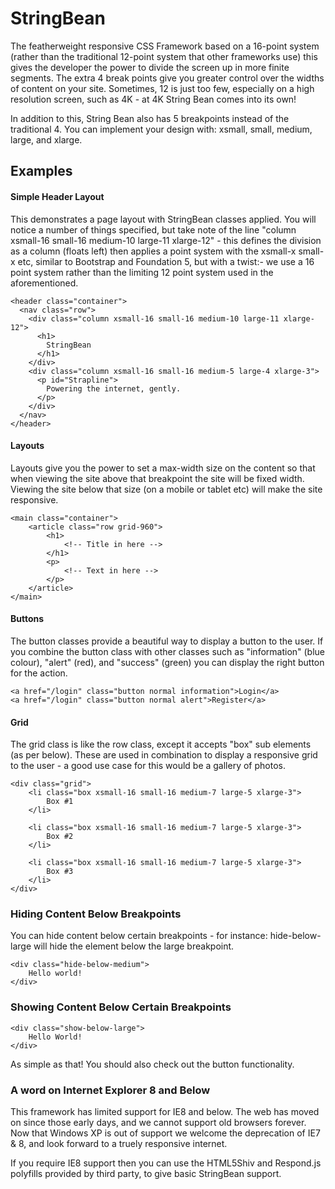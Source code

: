 # StringBean
The featherweight responsive CSS Framework based on a 16-point system (rather than the traditional 12-point system that other frameworks use) this gives the developer the power to divide the screen up in more finite segments. The extra 4 break points give you greater control over the widths of content on your site. Sometimes, 12 is just too few, especially on a high resolution screen, such as 4K - at 4K String Bean comes into its own! 

In addition to this, String Bean also has 5 breakpoints instead of the traditional 4. You can implement your design with: xsmall, small, medium, large, and xlarge.

## Examples

#### Simple Header Layout
This demonstrates a page layout with StringBean classes applied.  You will notice a number of things specified, but take note of the line "column xsmall-16 small-16 medium-10 large-11 xlarge-12" - this defines the division as a column (floats left) then applies a point system with the xsmall-x small-x etc, similar to Bootstrap and Foundation 5, but with a twist:- we use a 16 point system rather than the limiting 12 point system used in the aforementioned.

    <header class="container">
      <nav class="row">
        <div class="column xsmall-16 small-16 medium-10 large-11 xlarge-12">
          <h1>
            StringBean
          </h1>
        </div>
        <div class="column xsmall-16 small-16 medium-5 large-4 xlarge-3">
          <p id="Strapline">
            Powering the internet, gently.
          </p>
        </div>
      </nav>
    </header>

#### Layouts
Layouts give you the power to set a max-width size on the content so that when viewing the site above that breakpoint the site will be fixed width.  Viewing the site below that size (on a mobile or tablet etc) will make the site responsive.

    <main class="container">
        <article class="row grid-960">
            <h1>
                <!-- Title in here -->
            </h1>
            <p>
                <!-- Text in here -->
            </p>
        </article>
    </main>

#### Buttons
The button classes provide a beautiful way to display a button to the user.  If you combine the button class with other classes such as "information" (blue colour), "alert" (red), and "success" (green) you can display the right button for the action.

    <a href="/login" class="button normal information">Login</a>
    <a href="/login" class="button normal alert">Register</a>

#### Grid
The grid class is like the row class, except it accepts "box" sub elements (as per below).  These are used in combination to display a responsive grid to the user - a good use case for this would be a gallery of photos.

    <div class="grid">
        <li class="box xsmall-16 small-16 medium-7 large-5 xlarge-3">
            Box #1
        </li>
        
        <li class="box xsmall-16 small-16 medium-7 large-5 xlarge-3">
            Box #2
        </li>
        
        <li class="box xsmall-16 small-16 medium-7 large-5 xlarge-3">
            Box #3
        </li>
    </div>

### Hiding Content Below Breakpoints
You can hide content below certain breakpoints - for instance: hide-below-large will hide the element below the large breakpoint.

    <div class="hide-below-medium">
        Hello world!
    </div>

### Showing Content Below Certain Breakpoints

    <div class="show-below-large">
        Hello World!
    </div>

As simple as that!  You should also check out the button functionality.

### A word on Internet Explorer 8 and Below
This framework has limited support for IE8 and below. The web has moved on since those early days, and we cannot support old browsers forever.  Now that Windows XP is out of support we welcome the deprecation of IE7 & 8, and look forward to a truely responsive internet.

If you require IE8 support then you can use the HTML5Shiv and Respond.js polyfills provided by third party, to give basic StringBean support.
